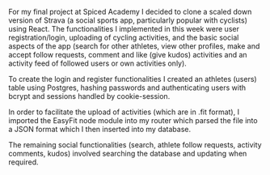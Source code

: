 For my final project at Spiced Academy I decided to clone a scaled down version of Strava (a social sports app, particularly popular with cyclists) using React.  The functionalities I implemented in this week were user registration/login, uploading of cycling activities, and the basic social aspects of the app (search for other athletes, view other profiles, make and accept follow requests, comment and like (give kudos) activities and an activity feed of followed users or own activities only).

To create the login and register functionalities I created an athletes (users) table using Postgres, hashing passwords and authenticating users with bcrypt and sessions handled by cookie-session.

In order to facilitate the upload of activities (which are in .fit format), I imported the EasyFit node module into my router which parsed the file into a JSON format which I then inserted into my database.

The remaining social functionalities (search, athlete follow requests, activity comments, kudos) involved searching the database and updating when required.